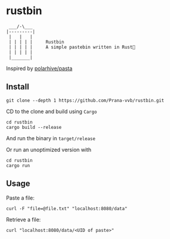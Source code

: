 # rustbin
```text
 ___/-\___
|---------|
 |   |   |
 | | | | |     Rustbin
 | | | | |     A simple pastebin written in Rust🦀
 | | | | |
 |_______|
```
Inspired by [polarhive/pasta](https://github.com/polarhive/pasta)

## Install
```
git clone --depth 1 https://github.com/Prana-vvb/rustbin.git
```

CD to the clone and build using `Cargo`
```
cd rustbin
cargo build --release
```

And run the binary in `target/release`

Or run an unoptimized version with
```
cd rustbin
cargo run
```

## Usage
Paste a file:
```
curl -F "file=@file.txt" "localhost:8080/data"
```

Retrieve a file:
```
curl "localhost:8080/data/<UID of paste>"
```

